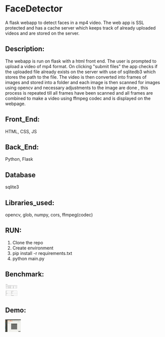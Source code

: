 # FaceDetector    
A flask webapp to detect faces in a mp4 video. The web app is SSL protected and has a cache server which keeps track of already uploaded videos and are stored on the server. 

## Description: 
The webapp is run on flask with a html front end. The user is prompted to upload a video of mp4 format. On clicking "submit files" the app checks if the uploaded file 
already exists on the server with use of sqlitedb3 which stores the path to the file. The video is then converted into frames of images and stored into a folder and each image is 
then scanned for images using opencv and necessary adjustments to the image are done , this process is repeated till all frames have been scanned and all frames are combined to make a video using ffmpeg codec and 
is displayed on the webpage. 

## Front_End: 
HTML, CSS, JS  

## Back_End: 
Python, Flask  

## Database 
sqlite3

## Libraries_used: 
opencv, glob, numpy, cors, ffmpeg(codec)   

## RUN: 

1. Clone the repo   
2. Create environment  
3. pip install -r requirements.txt  
4. python main.py  

## Benchmark:

<img src="assests/benchmark.png" width="40" height="40" />

## Demo:  

<img src="assests/demo.gif" width="50" height="40" />
